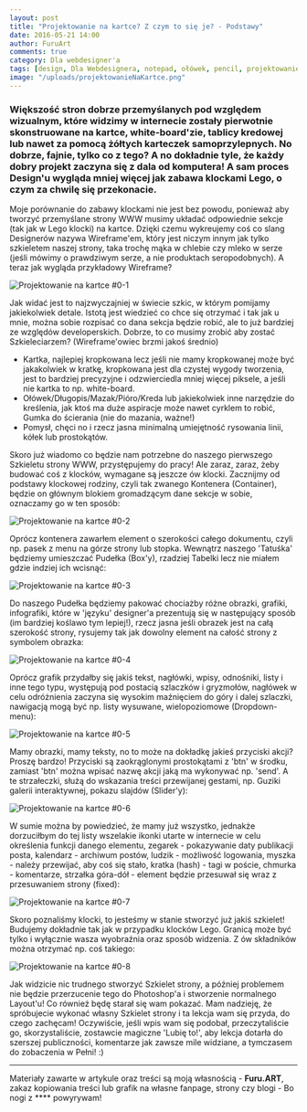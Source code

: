 ```yaml
---
layout: post
title: "Projektowanie na kartce? Z czym to się je? - Podstawy"
date: 2016-05-21 14:00
author: FuruArt
comments: true
category: Dla webdesigner'a
tags: [design, Dla Webdesignera, notepad, ołówek, pencil, projektowanie, sheet, sketch, szkic, web, wireframe]
image: "/uploads/projektowanieNaKartce.png"
---
```

### Większość stron dobrze przemyślanych pod względem wizualnym, które widzimy w internecie zostały pierwotnie skonstruowane na kartce, white-board'zie, tablicy kredowej lub nawet za pomocą żółtych karteczek samoprzylepnych. No dobrze, fajnie, tylko co z tego? A no dokładnie tyle, że każdy dobry projekt zaczyna się z dala od komputera! A sam proces Design'u wygląda mniej więcej jak zabawa klockami Lego, o czym za chwilę się przekonacie.

<!--more-->

Moje porównanie do zabawy klockami nie jest bez powodu, ponieważ aby tworzyć przemyślane strony WWW musimy układać odpowiednie sekcje (tak jak w Lego klocki) na kartce. Dzięki czemu wykreujemy coś co slang Designerów nazywa Wireframe'em, który jest niczym innym jak tylko szkieletem naszej strony, taka trochę mąka w chlebie czy mleko w serze (jeśli mówimy o prawdziwym serze, a nie produktach seropodobnych). A teraz jak wygląda przykładowy Wireframe?

![Projektowanie na kartce #0-1](https://scontent.fwaw3-1.fna.fbcdn.net/t31.0-8/q81/p720x720/13247701_1095687953824265_3243955340251241928_o.jpg)

Jak widać jest to najzwyczajniej w świecie szkic, w którym pomijamy jakiekolwiek detale. Istotą jest wiedzieć co chce się otrzymać i tak jak u mnie, można sobie rozpisać co dana sekcja będzie robić, ale to już bardziej ze względów developerskich. Dobrze, to co musimy zrobić aby zostać Szkieleciarzem? (Wireframe'owiec brzmi jakoś średnio)


* Kartka, najlepiej kropkowana lecz jeśli nie mamy kropkowanej może być jakakolwiek w kratkę, kropkowana jest dla czystej wygody tworzenia, jest to bardziej precyzyjne i odzwierciedla mniej więcej piksele, a jeśli nie kartka to np. white-board.
* Ołówek/Długopis/Mazak/Pióro/Kreda lub jakiekolwiek inne narzędzie do kreślenia, jak ktoś ma duże aspiracje może nawet cyrklem to robić, Gumka do ścierania (nie do mazania, ważne!)
* Pomysł, chęci no i rzecz jasna minimalną umiejętność rysowania linii, kółek lub prostokątów.

Skoro już wiadomo co będzie nam potrzebne do naszego pierwszego Szkieletu strony WWW, przystępujemy do pracy! Ale zaraz, zaraz, żeby budować coś z klocków, wymagane są jeszcze ów klocki. Zacznijmy od podstawy klockowej rodziny, czyli tak zwanego Kontenera (Container), będzie on głównym blokiem gromadzącym dane sekcje w sobie, oznaczamy go w ten sposób:

![Projektowanie na kartce #0-2](https://scontent.fwaw3-1.fna.fbcdn.net/v/t1.0-9/13239415_1095688203824240_8283989596796657239_n.png?oh=7e7eeeba7397969baaecf05b6f6a2e58&amp;oe=57D5DA38)

Oprócz kontenera zawarłem element o szerokości całego dokumentu, czyli np. pasek z menu na górze strony lub stopka. Wewnątrz naszego 'Tatuśka' będziemy umieszczać Pudełka (Box'y), rzadziej Tabelki lecz nie miałem gdzie indziej ich wcisnąć:

![Projektowanie na kartce #0-3](https://scontent.fwaw3-1.fna.fbcdn.net/v/t1.0-9/13254582_1095688643824196_2132074975117357677_n.png?oh=122f0aa3a7d5f66ae627b491d99ba5ec&amp;oe=57DE4A97)

Do naszego Pudełka będziemy pakować chociażby różne obrazki, grafiki, infografiki, które w 'języku' designer'a prezentują się w następujący sposób (im bardziej koślawo tym lepiej!), rzecz jasna jeśli obrazek jest na całą szerokość strony, rysujemy tak jak dowolny element na całość strony z symbolem obrazka:

![Projektowanie na kartce #0-4](https://scontent.fwaw3-1.fna.fbcdn.net/t31.0-8/13217100_1095688890490838_7419218477597869690_o.png)

Oprócz grafik przydałby się jakiś tekst, nagłówki, wpisy, odnośniki, listy i inne tego typu, występują pod postacią szlaczków i gryzmołów, nagłówek w celu odróżnienia zaczyna się wysokim maźnięciem do góry i dalej szlaczki, nawigacją mogą być np. listy wysuwane, wielopoziomowe (Dropdown-menu):

![Projektowanie na kartce #0-5](https://scontent.fwaw3-1.fna.fbcdn.net/t31.0-8/13246313_1095689017157492_533384767730753189_o.png)

Mamy obrazki, mamy teksty, no to może na dokładkę jakieś przyciski akcji? Proszę bardzo! Przyciski są zaokrąglonymi prostokątami z 'btn' w środku, zamiast 'btn' można wpisać nazwę akcji jaką ma wykonywać np. 'send'. A te strzałeczki, służą do wskazania treści przewijanej gestami, np. Guziki galerii interaktywnej, pokazu slajdów (Slider'y):

![Projektowanie na kartce #0-6](https://scontent.fwaw3-1.fna.fbcdn.net/v/t1.0-9/13254146_1095689343824126_3919057959557241615_n.png?oh=af296e7141f7c37333a6a4cd664c8ace&amp;oe=579AC17B)

W sumie można by powiedzieć, że mamy już wszystko, jednakże dorzuciłbym do tej listy wszelakie ikonki utarte w internecie w celu określenia funkcji danego elementu, zegarek - pokazywanie daty publikacji posta, kalendarz - archiwum postów, ludzik - możliwość logowania, myszka - należy przewijać, aby coś się stało, kratka (hash) - tagi w poście, chmurka - komentarze, strzałka góra-dół - element będzie przesuwał się wraz z przesuwaniem strony (fixed):

![Projektowanie na kartce #0-7](https://scontent.fwaw3-1.fna.fbcdn.net/v/t1.0-9/13254064_1095689477157446_3960216173243312375_n.png?oh=16b35507ae3311c85cd2950314f218ae&amp;oe=57E35F5B)

Skoro poznaliśmy klocki, to jesteśmy w stanie stworzyć już jakiś szkielet! Budujemy dokładnie tak jak w przypadku klocków Lego. Granicą może być tylko i wyłącznie wasza wyobraźnia oraz sposób widzenia. Z ów składników można otrzymać np. coś takiego:

![Projektowanie na kartce #0-8](https://scontent.fwaw3-1.fna.fbcdn.net/t31.0-8/q85/p720x720/13220564_1095689750490752_8773304643814460874_o.jpg)

Jak widzicie nic trudnego stworzyć Szkielet strony, a później problemem nie będzie przerzucenie tego do Photoshop'a i stworzenie normalnego Layout'u! Co również będę starał się wam pokazać. Mam nadzieję, że spróbujecie wykonać własny Szkielet strony i ta lekcja wam się przyda, do czego zachęcam! Oczywiście, jeśli wpis wam się podobał, przeczytaliście go, skorzystaliście, zostawcie magiczne 'Lubię to!', aby lekcja dotarła do szerszej publiczności, komentarze jak zawsze mile widziane, a tymczasem do zobaczenia w Pełni! :)

---

Materiały zawarte w artykule oraz treści są moją własnością - **Furu.ART**, zakaz kopiowania treści lub grafik na własne fanpage, strony czy blogi - Bo nogi z **** powyrywam!
